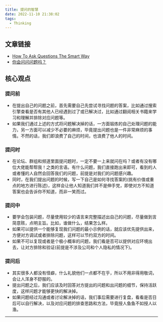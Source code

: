 ```yaml
---
title: 提问的智慧
date: 2022-11-10 21:38:02
tags:
  - Thinking
---
```



##  文章链接

- [How To Ask Questions The Smart Way](https://github.com/ryanhanwu/How-To-Ask-Questions-The-Smart-Way/blob/main/README-zh_CN.md)
- [你会问问问题吗？](https://coolshell.cn/articles/3713.html)



## 核心观点

### 提问前

- 在提出自己的问题之前，首先需要自己先尝试寻找问题的答案，比如通过搜索引擎查看是否有其他人已经遇到过了或已解决过，比如通过翻阅相关书籍来学习和理解并排除对应问题等。
- 如果我们通过上述的方式将问题解决掉的话，一方面锻炼的自己处理问题的能力，另一方面可以减少不必要的麻烦，毕竟提出问题也是一件非常麻烦的事情。不然的话，我们即浪费了自己的时间，也浪费了他人的时间。

### 提问时

- 在论坛、群组和频道里面提问题时，一定不要一上来就问在吗？或者有没有哪位大佬能帮帮我！之类的言语。有什么问题，我们直接跑出来即可，看到的人或者懂的人自然会回答我们的问题，前提是对我们的问题感兴趣。
- 同时，在我们提出问题的时候，写一下自己是如何寻找答案的(挑有价值或重点的地方进行陈述)，这样会让他人知道我们并不是伸手党，即使对方不知道答案也会告诉你不知道，而非一笑而过。

### 提问中

- 要学会包装问题，尽量使用较少的语言来完整描述出自己的问题，尽量做到言简意赅，点明主旨。比如，谁做什么，结果怎么样。
- 如果可以提供一个能够复现我们问题的最小示例的话，就应该优先提供出来，方便对方调试或者排除问题，这样可以节约双方的时间。
- 如果不可以复现或者是个极小概率的问题，我们看是否可以提供对应环境出去，让对方排除和验证(前提是不涉及公司和个人隐私的情况下)。

### 提问后

- 其实很多人都没有怪癖，什么礼貌他们一点都不在乎，所以不用非得用敬词，会让人浑身不舒服的。
- 提出问题之后，我们应该及时回答对方提出的问题和出问题的细节，保持活跃度，这样问题才能够更快的解决掉。
- 如果问题经过沟通或者讨论解决掉的话，我们事后需要进行复盘，看看是否日后可以自行解决，以及对应问题的排查思路和方法，毕竟授人鱼鱼不如授人以渔。

------

